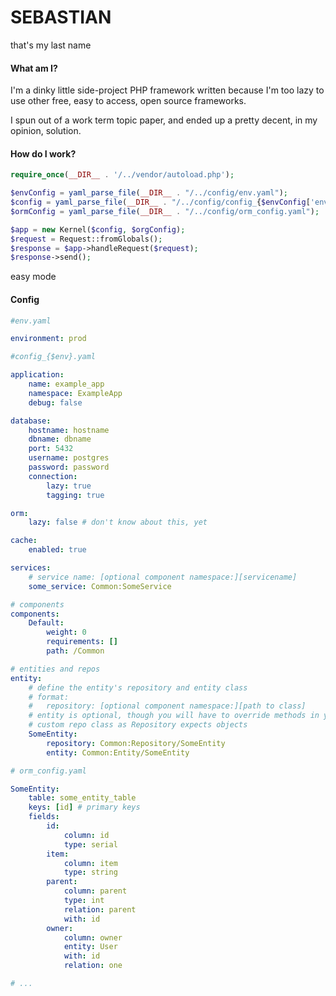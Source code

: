 # SEBASTIAN
that's my last name

#### What am I?
I'm a dinky little side-project PHP framework written because I'm too lazy to use other free, easy to access, open source frameworks.

I spun out of a work term topic paper, and ended up a pretty decent, in my opinion, solution.

#### How do I work?

```php
require_once(__DIR__ . '/../vendor/autoload.php');

$envConfig = yaml_parse_file(__DIR__ . "/../config/env.yaml");
$config = yaml_parse_file(__DIR__ . "/../config/config_{$envConfig['environment']}.yaml");
$ormConfig = yaml_parse_file(__DIR__ . "/../config/orm_config.yaml");

$app = new Kernel($config, $orgConfig);
$request = Request::fromGlobals();
$response = $app->handleRequest($request);
$response->send();
```

easy mode

#### Config

```yaml
#env.yaml

environment: prod
```

```yaml
#config_{$env}.yaml

application:
    name: example_app
    namespace: ExampleApp
    debug: false

database:
    hostname: hostname
    dbname: dbname
    port: 5432
    username: postgres
    password: password
    connection:
        lazy: true
        tagging: true

orm:
    lazy: false # don't know about this, yet

cache:
    enabled: true

services:
	# service name: [optional component namespace:][servicename]
    some_service: Common:SomeService

# components
components:
    Default:
        weight: 0
        requirements: []
        path: /Common

# entities and repos
entity:
	# define the entity's repository and entity class
	# format:
	# 	repository: [optional component namespace:][path to class]
	# entity is optional, though you will have to override methods in your
	# custom repo class as Repository expects objects
    SomeEntity:
        repository: Common:Repository/SomeEntity
        entity: Common:Entity/SomeEntity
```

```yaml
# orm_config.yaml

SomeEntity:
    table: some_entity_table
    keys: [id] # primary keys
    fields:
        id:
            column: id
            type: serial
        item:
            column: item
            type: string
        parent:
            column: parent
            type: int
            relation: parent
            with: id
        owner:
            column: owner
            entity: User
            with: id
            relation: one

# ...
```

